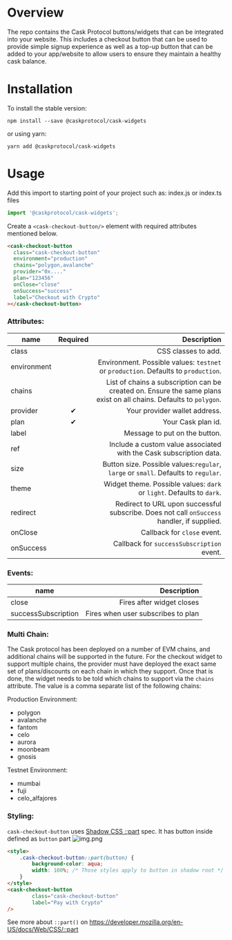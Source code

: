 # Overview

The repo contains the Cask Protocol buttons/widgets that can be integrated into your website. This includes a
checkout button that can be used to provide simple signup experience as well as a top-up button that can be added
to your app/website to allow users to ensure they maintain a healthy cask balance.

# Installation

To install the stable version:

```
npm install --save @caskprotocol/cask-widgets
```

or using yarn:

```
yarn add @caskprotocol/cask-widgets
```

# Usage

Add this import to starting point of your project such as: index.js or index.ts files

```ts
import '@caskprotocol/cask-widgets';
```

Create a `<cask-checkout-button/>` element with required attributes mentioned below.

```html
<cask-checkout-button
  class="cask-checkout-button"
  environment="production"
  chains="polygon,avalanche"
  provider="0x...."
  plan="123456"
  onClose="close"
  onSuccess="success"
  label="Checkout with Crypto"
></cask-checkout-button>
```

### Attributes:

| name       | Required |                                                                                                        Description |
|------------|:--------:|-------------------------------------------------------------------------------------------------------------------:|
| class      |          |                                                                                                CSS classes to add. |
| environment |          |                                 Environment. Possible values: `testnet` or `production`. Defaults to `production`. |
| chains     |          | List of chains a subscription can be created on. Ensure the same plans exist on all chains. Defaults to `polygon`. |
| provider   |    ✔     |                                                                                      Your provider wallet address. |
| plan       |    ✔     |                                                                                                 Your Cask plan id. |
| label      |          |                                                                                      Message to put on the button. |
| ref        |          |                                                 Include a custom value associated with the Cask subscription data. |
| size       |          |                                 Button size. Possible values:`regular`, `large` or `small`. Defaults to `regular`. |
| theme      |          |                                              Widget theme. Possible values: `dark` or `light`. Defaults to `dark`. |
| redirect   |          |                         Redirect to URL upon successful subscribe. Does not call `onSuccess` handler, if supplied. |
| onClose    |          |                                                                                        Callback for `close` event. |
| onSuccess  |          |                                                                          Callback for `successSubscription` event. |

### Events:

| name                |                        Description |
| ------------------- | ---------------------------------: |
| close               |          Fires after widget closes |
| successSubscription | Fires when user subscribes to plan |

### Multi Chain:

The Cask protocol has been deployed on a number of EVM chains, and additional chains will be supported in the future. For the
checkout widget to support multiple chains, the provider must have deployed the exact same set of plans/discounts on each
chain in which they support. Once that is done, the widget needs to be told which chains to support via the `chains`
attribute. The value is a comma separate list of the following chains:

Production Environment:
* polygon
* avalanche
* fantom
* celo
* aurora
* moonbeam
* gnosis

Testnet Environment:
* mumbai
* fuji
* celo_alfajores


### Styling:

`cask-checkout-button` uses [Shadow CSS ::part](https://github.com/fergald/docs/blob/master/explainers/css-shadow-parts-1.md) spec. It has button inside defined as `button` part
![img.png](docs/button_part.png)

```html
<style>
    .cask-checkout-button::part(button) {
        background-color: aqua;
        width: 100%; /* Those styles apply to button in shadow root */
    }
</style>
<cask-checkout-button
        class="cask-checkout-button"
        label="Pay with Crypto"
/>
```

See more about `::part()` on https://developer.mozilla.org/en-US/docs/Web/CSS/::part
